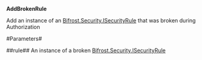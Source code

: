 **AddBrokenRule**

Add an instance of an [Bifrost.Security.ISecurityRule](Bifrost.Security.ISecurityRule) that was broken during Authorization

#Parameters#


##rule##
An instance of a broken [Bifrost.Security.ISecurityRule](Bifrost.Security.ISecurityRule)
